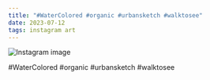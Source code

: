 ```yaml
---
title: "#WaterColored #organic #urbansketch #walktosee"
date: 2023-07-12
tags: instagram art
---
```


![Instagram image](/media/359034420_271171742227558_5686152759466889582_n_17966061998530055.jpg)

#WaterColored #organic #urbansketch #walktosee
